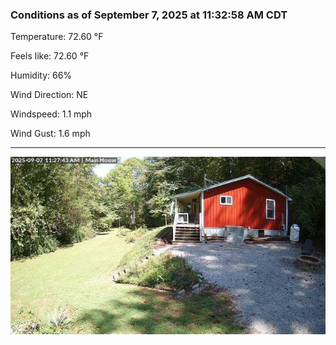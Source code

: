 ### Conditions as of September 7, 2025 at 11:32:58 AM CDT 

Temperature: 72.60 &deg;F

Feels like: 72.60 &deg;F

Humidity: 66%

Wind Direction: NE

Windspeed: 1.1 mph

Wind Gust: 1.6 mph

---

<img src="./images/latest.jpeg"/>

